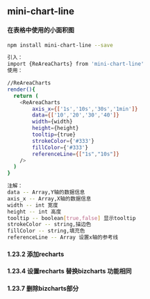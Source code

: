 ## mini-chart-line



#### 在表格中使用的小面积图

````bash
npm install mini-chart-line --save

引入：
import {ReAreaCharts} from 'mini-chart-line'
使用：

//ReAreaCharts
render(){
  return (
    <ReAreaCharts 
        axis_x={['1s','10s','30s','1min']}
        data={['10','20','30','40']} 
        width={width}
        height={height}
        tooltip={true}
        strokeColor={'#333'}
        fillColor={'#333'}
        referenceLine={["1s","10s"]}
    />
  )
}

注解：
data -- Array,Y轴的数据信息 
axis_x -- Array,X轴的数据信息
width -- int 宽度
height -- int 高度
tooltip -- boolean[true,false] 显示tooltip
strokeColor -- string,描边色
fillColor -- string,填充色
referenceLine -- Array 设置x轴的参考线
````


#### 1.23.2 添加recharts
#### 1.23.4 设置recharts 替换bizcharts 功能相同
#### 1.23.7 删除bizcharts部分 



